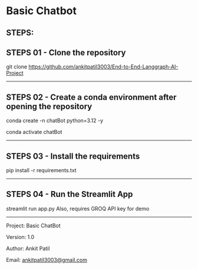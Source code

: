 # Basic Chatbot 

## STEPS:

## STEPS 01 - Clone the repository

git clone https://github.com/ankitpatil3003/End-to-End-Langgraph-AI-Project

------------------------------------------------------------------------------

## STEPS 02 - Create a conda environment after opening the repository

conda create -n chatBot python=3.12 -y

conda activate chatBot

------------------------------------------------------------------------------

## STEPS 03 - Install the requirements

pip install -r requirements.txt

------------------------------------------------------------------------------

## STEPS 04 - Run the Streamlit App

streamlit run app.py
Also, requires GROQ API key for demo

------------------------------------------------------------------------------

Project: Basic ChatBot

Version: 1.0

Author: Ankit Patil

Email: ankitpatil3003@gmail.com
